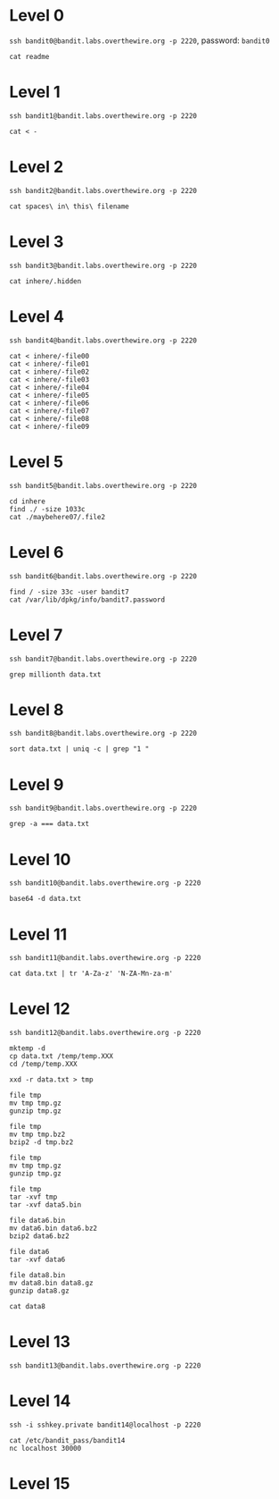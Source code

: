 # Level 0

`ssh bandit0@bandit.labs.overthewire.org -p 2220`, password: `bandit0`

```
cat readme
```

# Level 1

`ssh bandit1@bandit.labs.overthewire.org -p 2220`

```
cat < -
```

# Level 2

`ssh bandit2@bandit.labs.overthewire.org -p 2220`

```
cat spaces\ in\ this\ filename
```

# Level 3

`ssh bandit3@bandit.labs.overthewire.org -p 2220`

```
cat inhere/.hidden
```

# Level 4

`ssh bandit4@bandit.labs.overthewire.org -p 2220`

```
cat < inhere/-file00
cat < inhere/-file01
cat < inhere/-file02
cat < inhere/-file03
cat < inhere/-file04
cat < inhere/-file05
cat < inhere/-file06
cat < inhere/-file07
cat < inhere/-file08
cat < inhere/-file09
```

# Level 5

`ssh bandit5@bandit.labs.overthewire.org -p 2220`

```
cd inhere
find ./ -size 1033c
cat ./maybehere07/.file2
```

# Level 6

`ssh bandit6@bandit.labs.overthewire.org -p 2220`

```
find / -size 33c -user bandit7
cat /var/lib/dpkg/info/bandit7.password
```

# Level 7

`ssh bandit7@bandit.labs.overthewire.org -p 2220`

```
grep millionth data.txt
```

# Level 8

`ssh bandit8@bandit.labs.overthewire.org -p 2220`

```
sort data.txt | uniq -c | grep "1 "
```

# Level 9

`ssh bandit9@bandit.labs.overthewire.org -p 2220`

```
grep -a === data.txt
```

# Level 10

`ssh bandit10@bandit.labs.overthewire.org -p 2220`

```
base64 -d data.txt
```

# Level 11

`ssh bandit11@bandit.labs.overthewire.org -p 2220`

```
cat data.txt | tr 'A-Za-z' 'N-ZA-Mn-za-m'
```

# Level 12

`ssh bandit12@bandit.labs.overthewire.org -p 2220`

```
mktemp -d
cp data.txt /temp/temp.XXX
cd /temp/temp.XXX

xxd -r data.txt > tmp

file tmp
mv tmp tmp.gz
gunzip tmp.gz

file tmp
mv tmp tmp.bz2 
bzip2 -d tmp.bz2

file tmp
mv tmp tmp.gz
gunzip tmp.gz

file tmp
tar -xvf tmp
tar -xvf data5.bin

file data6.bin
mv data6.bin data6.bz2
bzip2 data6.bz2

file data6
tar -xvf data6

file data8.bin
mv data8.bin data8.gz
gunzip data8.gz

cat data8
```

# Level 13

`ssh bandit13@bandit.labs.overthewire.org -p 2220`


# Level 14

`ssh -i sshkey.private bandit14@localhost -p 2220`

```
cat /etc/bandit_pass/bandit14
nc localhost 30000
```

# Level 15






































